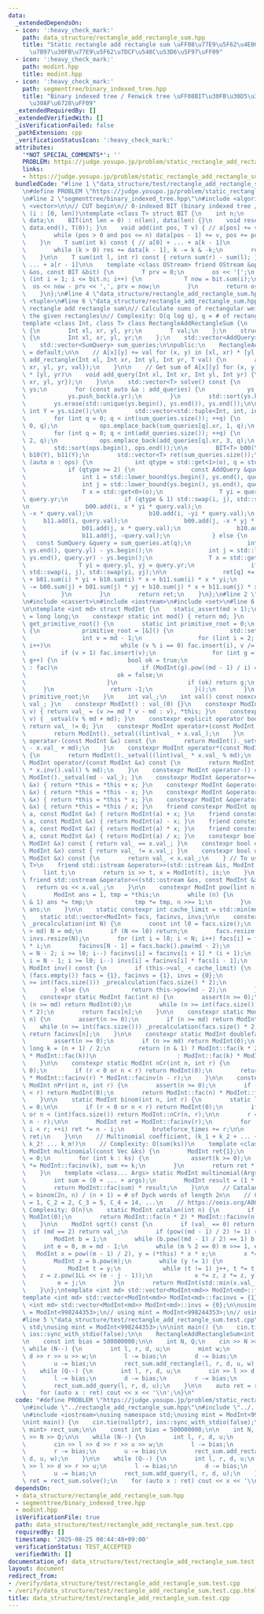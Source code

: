 ```yaml
---
data:
  _extendedDependsOn:
  - icon: ':heavy_check_mark:'
    path: data_structure/rectangle_add_rectangle_sum.hpp
    title: "Static rectangle add rectangle sum \uFF08\u77E9\u5F62\u4E00\u69D8\u52A0\
      \u7B97\u30FB\u77E9\u5F62\u7DCF\u548C\u53D6\u5F97\uFF09"
  - icon: ':heavy_check_mark:'
    path: modint.hpp
    title: modint.hpp
  - icon: ':heavy_check_mark:'
    path: segmenttree/binary_indexed_tree.hpp
    title: "Binary indexed tree / Fenwick tree \uFF08BIT\u30FB\u30D5\u30A7\u30CB\u30C3\
      \u30AF\u6728\uFF09"
  _extendedRequiredBy: []
  _extendedVerifiedWith: []
  _isVerificationFailed: false
  _pathExtension: cpp
  _verificationStatusIcon: ':heavy_check_mark:'
  attributes:
    '*NOT_SPECIAL_COMMENTS*': ''
    PROBLEM: https://judge.yosupo.jp/problem/static_rectangle_add_rectangle_sum
    links:
    - https://judge.yosupo.jp/problem/static_rectangle_add_rectangle_sum
  bundledCode: "#line 1 \"data_structure/test/rectangle_add_rectangle_sum.test.cpp\"\
    \n#define PROBLEM \"https://judge.yosupo.jp/problem/static_rectangle_add_rectangle_sum\"\
    \n#line 2 \"segmenttree/binary_indexed_tree.hpp\"\n#include <algorithm>\n#include\
    \ <vector>\n\n// CUT begin\n// 0-indexed BIT (binary indexed tree / Fenwick tree)\
    \ (i : [0, len))\ntemplate <class T> struct BIT {\n    int n;\n    std::vector<T>\
    \ data;\n    BIT(int len = 0) : n(len), data(len) {}\n    void reset() { std::fill(data.begin(),\
    \ data.end(), T(0)); }\n    void add(int pos, T v) { // a[pos] += v\n        pos++;\n\
    \        while (pos > 0 and pos <= n) data[pos - 1] += v, pos += pos & -pos;\n\
    \    }\n    T sum(int k) const { // a[0] + ... + a[k - 1]\n        T res = 0;\n\
    \        while (k > 0) res += data[k - 1], k -= k & -k;\n        return res;\n\
    \    }\n\n    T sum(int l, int r) const { return sum(r) - sum(l); } // a[l] +\
    \ ... + a[r - 1]\n\n    template <class OStream> friend OStream &operator<<(OStream\
    \ &os, const BIT &bit) {\n        T prv = 0;\n        os << '[';\n        for\
    \ (int i = 1; i <= bit.n; i++) {\n            T now = bit.sum(i);\n          \
    \  os << now - prv << ',', prv = now;\n        }\n        return os << ']';\n\
    \    }\n};\n#line 4 \"data_structure/rectangle_add_rectangle_sum.hpp\"\n#include\
    \ <tuple>\n#line 6 \"data_structure/rectangle_add_rectangle_sum.hpp\"\n\n// Static\
    \ rectangle add rectangle sum\n// Calculate sums of rectangular weights inside\
    \ the given rectangles\n// Complexity: O(q log q), q = # of rectangles / queries\n\
    template <class Int, class T> class RectangleAddRectangleSum {\n    struct AddQuery\
    \ {\n        Int xl, xr, yl, yr;\n        T val;\n    };\n    struct SumQuery\
    \ {\n        Int xl, xr, yl, yr;\n    };\n    std::vector<AddQuery> add_queries;\n\
    \    std::vector<SumQuery> sum_queries;\n\npublic:\n    RectangleAddRectangleSum()\
    \ = default;\n\n    // A[x][y] += val for (x, y) in [xl, xr) * [yl, yr)\n    void\
    \ add_rectangle(Int xl, Int xr, Int yl, Int yr, T val) {\n        add_queries.push_back(AddQuery{xl,\
    \ xr, yl, yr, val});\n    }\n\n    // Get sum of A[x][y] for (x, y) in [xl, xr)\
    \ * [yl, yr)\n    void add_query(Int xl, Int xr, Int yl, Int yr) {\n        sum_queries.push_back(SumQuery{xl,\
    \ xr, yl, yr});\n    }\n\n    std::vector<T> solve() const {\n        std::vector<Int>\
    \ ys;\n        for (const auto &a : add_queries) {\n            ys.push_back(a.yl);\n\
    \            ys.push_back(a.yr);\n        }\n        std::sort(ys.begin(), ys.end());\n\
    \        ys.erase(std::unique(ys.begin(), ys.end()), ys.end());\n\n        const\
    \ int Y = ys.size();\n\n        std::vector<std::tuple<Int, int, int>> ops;\n\
    \        for (int q = 0; q < int(sum_queries.size()); ++q) {\n            ops.emplace_back(sum_queries[q].xl,\
    \ 0, q);\n            ops.emplace_back(sum_queries[q].xr, 1, q);\n        }\n\
    \        for (int q = 0; q < int(add_queries.size()); ++q) {\n            ops.emplace_back(add_queries[q].xl,\
    \ 2, q);\n            ops.emplace_back(add_queries[q].xr, 3, q);\n        }\n\
    \        std::sort(ops.begin(), ops.end());\n\n        BIT<T> b00(Y), b01(Y),\
    \ b10(Y), b11(Y);\n        std::vector<T> ret(sum_queries.size());\n        for\
    \ (auto o : ops) {\n            int qtype = std::get<1>(o), q = std::get<2>(o);\n\
    \            if (qtype >= 2) {\n                const AddQuery &query = add_queries.at(q);\n\
    \                int i = std::lower_bound(ys.begin(), ys.end(), query.yl) - ys.begin();\n\
    \                int j = std::lower_bound(ys.begin(), ys.end(), query.yr) - ys.begin();\n\
    \                T x = std::get<0>(o);\n                T yi = query.yl, yj =\
    \ query.yr;\n                if (qtype & 1) std::swap(i, j), std::swap(yi, yj);\n\
    \n                b00.add(i, x * yi * query.val);\n                b01.add(i,\
    \ -x * query.val);\n                b10.add(i, -yi * query.val);\n           \
    \     b11.add(i, query.val);\n                b00.add(j, -x * yj * query.val);\n\
    \                b01.add(j, x * query.val);\n                b10.add(j, yj * query.val);\n\
    \                b11.add(j, -query.val);\n            } else {\n             \
    \   const SumQuery &query = sum_queries.at(q);\n                int i = std::lower_bound(ys.begin(),\
    \ ys.end(), query.yl) - ys.begin();\n                int j = std::lower_bound(ys.begin(),\
    \ ys.end(), query.yr) - ys.begin();\n                T x = std::get<0>(o);\n \
    \               T yi = query.yl, yj = query.yr;\n                if (qtype & 1)\
    \ std::swap(i, j), std::swap(yi, yj);\n\n                ret[q] += b00.sum(i)\
    \ + b01.sum(i) * yi + b10.sum(i) * x + b11.sum(i) * x * yi;\n                ret[q]\
    \ -= b00.sum(j) + b01.sum(j) * yj + b10.sum(j) * x + b11.sum(j) * x * yj;\n  \
    \          }\n        }\n        return ret;\n    }\n};\n#line 2 \"modint.hpp\"\
    \n#include <cassert>\n#include <iostream>\n#include <set>\n#line 6 \"modint.hpp\"\
    \n\ntemplate <int md> struct ModInt {\n    static_assert(md > 1);\n    using lint\
    \ = long long;\n    constexpr static int mod() { return md; }\n    static int\
    \ get_primitive_root() {\n        static int primitive_root = 0;\n        if (!primitive_root)\
    \ {\n            primitive_root = [&]() {\n                std::set<int> fac;\n\
    \                int v = md - 1;\n                for (lint i = 2; i * i <= v;\
    \ i++)\n                    while (v % i == 0) fac.insert(i), v /= i;\n      \
    \          if (v > 1) fac.insert(v);\n                for (int g = 1; g < md;\
    \ g++) {\n                    bool ok = true;\n                    for (auto i\
    \ : fac)\n                        if (ModInt(g).pow((md - 1) / i) == 1) {\n  \
    \                          ok = false;\n                            break;\n \
    \                       }\n                    if (ok) return g;\n           \
    \     }\n                return -1;\n            }();\n        }\n        return\
    \ primitive_root;\n    }\n    int val_;\n    int val() const noexcept { return\
    \ val_; }\n    constexpr ModInt() : val_(0) {}\n    constexpr ModInt &_setval(lint\
    \ v) { return val_ = (v >= md ? v - md : v), *this; }\n    constexpr ModInt(lint\
    \ v) { _setval(v % md + md); }\n    constexpr explicit operator bool() const {\
    \ return val_ != 0; }\n    constexpr ModInt operator+(const ModInt &x) const {\n\
    \        return ModInt()._setval((lint)val_ + x.val_);\n    }\n    constexpr ModInt\
    \ operator-(const ModInt &x) const {\n        return ModInt()._setval((lint)val_\
    \ - x.val_ + md);\n    }\n    constexpr ModInt operator*(const ModInt &x) const\
    \ {\n        return ModInt()._setval((lint)val_ * x.val_ % md);\n    }\n    constexpr\
    \ ModInt operator/(const ModInt &x) const {\n        return ModInt()._setval((lint)val_\
    \ * x.inv().val() % md);\n    }\n    constexpr ModInt operator-() const { return\
    \ ModInt()._setval(md - val_); }\n    constexpr ModInt &operator+=(const ModInt\
    \ &x) { return *this = *this + x; }\n    constexpr ModInt &operator-=(const ModInt\
    \ &x) { return *this = *this - x; }\n    constexpr ModInt &operator*=(const ModInt\
    \ &x) { return *this = *this * x; }\n    constexpr ModInt &operator/=(const ModInt\
    \ &x) { return *this = *this / x; }\n    friend constexpr ModInt operator+(lint\
    \ a, const ModInt &x) { return ModInt(a) + x; }\n    friend constexpr ModInt operator-(lint\
    \ a, const ModInt &x) { return ModInt(a) - x; }\n    friend constexpr ModInt operator*(lint\
    \ a, const ModInt &x) { return ModInt(a) * x; }\n    friend constexpr ModInt operator/(lint\
    \ a, const ModInt &x) { return ModInt(a) / x; }\n    constexpr bool operator==(const\
    \ ModInt &x) const { return val_ == x.val_; }\n    constexpr bool operator!=(const\
    \ ModInt &x) const { return val_ != x.val_; }\n    constexpr bool operator<(const\
    \ ModInt &x) const {\n        return val_ < x.val_;\n    } // To use std::map<ModInt,\
    \ T>\n    friend std::istream &operator>>(std::istream &is, ModInt &x) {\n   \
    \     lint t;\n        return is >> t, x = ModInt(t), is;\n    }\n    constexpr\
    \ friend std::ostream &operator<<(std::ostream &os, const ModInt &x) {\n     \
    \   return os << x.val_;\n    }\n\n    constexpr ModInt pow(lint n) const {\n\
    \        ModInt ans = 1, tmp = *this;\n        while (n) {\n            if (n\
    \ & 1) ans *= tmp;\n            tmp *= tmp, n >>= 1;\n        }\n        return\
    \ ans;\n    }\n\n    static constexpr int cache_limit = std::min(md, 1 << 21);\n\
    \    static std::vector<ModInt> facs, facinvs, invs;\n\n    constexpr static void\
    \ _precalculation(int N) {\n        const int l0 = facs.size();\n        if (N\
    \ > md) N = md;\n        if (N <= l0) return;\n        facs.resize(N), facinvs.resize(N),\
    \ invs.resize(N);\n        for (int i = l0; i < N; i++) facs[i] = facs[i - 1]\
    \ * i;\n        facinvs[N - 1] = facs.back().pow(md - 2);\n        for (int i\
    \ = N - 2; i >= l0; i--) facinvs[i] = facinvs[i + 1] * (i + 1);\n        for (int\
    \ i = N - 1; i >= l0; i--) invs[i] = facinvs[i] * facs[i - 1];\n    }\n\n    constexpr\
    \ ModInt inv() const {\n        if (this->val_ < cache_limit) {\n            if\
    \ (facs.empty()) facs = {1}, facinvs = {1}, invs = {0};\n            while (this->val_\
    \ >= int(facs.size())) _precalculation(facs.size() * 2);\n            return invs[this->val_];\n\
    \        } else {\n            return this->pow(md - 2);\n        }\n    }\n\n\
    \    constexpr static ModInt fac(int n) {\n        assert(n >= 0);\n        if\
    \ (n >= md) return ModInt(0);\n        while (n >= int(facs.size())) _precalculation(facs.size()\
    \ * 2);\n        return facs[n];\n    }\n\n    constexpr static ModInt facinv(int\
    \ n) {\n        assert(n >= 0);\n        if (n >= md) return ModInt(0);\n    \
    \    while (n >= int(facs.size())) _precalculation(facs.size() * 2);\n       \
    \ return facinvs[n];\n    }\n\n    constexpr static ModInt doublefac(int n) {\n\
    \        assert(n >= 0);\n        if (n >= md) return ModInt(0);\n        long\
    \ long k = (n + 1) / 2;\n        return (n & 1) ? ModInt::fac(k * 2) / (ModInt(2).pow(k)\
    \ * ModInt::fac(k))\n                       : ModInt::fac(k) * ModInt(2).pow(k);\n\
    \    }\n\n    constexpr static ModInt nCr(int n, int r) {\n        assert(n >=\
    \ 0);\n        if (r < 0 or n < r) return ModInt(0);\n        return ModInt::fac(n)\
    \ * ModInt::facinv(r) * ModInt::facinv(n - r);\n    }\n\n    constexpr static\
    \ ModInt nPr(int n, int r) {\n        assert(n >= 0);\n        if (r < 0 or n\
    \ < r) return ModInt(0);\n        return ModInt::fac(n) * ModInt::facinv(n - r);\n\
    \    }\n\n    static ModInt binom(int n, int r) {\n        static long long bruteforce_times\
    \ = 0;\n\n        if (r < 0 or n < r) return ModInt(0);\n        if (n <= bruteforce_times\
    \ or n < (int)facs.size()) return ModInt::nCr(n, r);\n\n        r = std::min(r,\
    \ n - r);\n\n        ModInt ret = ModInt::facinv(r);\n        for (int i = 0;\
    \ i < r; ++i) ret *= n - i;\n        bruteforce_times += r;\n\n        return\
    \ ret;\n    }\n\n    // Multinomial coefficient, (k_1 + k_2 + ... + k_m)! / (k_1!\
    \ k_2! ... k_m!)\n    // Complexity: O(sum(ks))\n    template <class Vec> static\
    \ ModInt multinomial(const Vec &ks) {\n        ModInt ret{1};\n        int sum\
    \ = 0;\n        for (int k : ks) {\n            assert(k >= 0);\n            ret\
    \ *= ModInt::facinv(k), sum += k;\n        }\n        return ret * ModInt::fac(sum);\n\
    \    }\n    template <class... Args> static ModInt multinomial(Args... args) {\n\
    \        int sum = (0 + ... + args);\n        ModInt result = (1 * ... * ModInt::facinv(args));\n\
    \        return ModInt::fac(sum) * result;\n    }\n\n    // Catalan number, C_n\
    \ = binom(2n, n) / (n + 1) = # of Dyck words of length 2n\n    // C_0 = 1, C_1\
    \ = 1, C_2 = 2, C_3 = 5, C_4 = 14, ...\n    // https://oeis.org/A000108\n    //\
    \ Complexity: O(n)\n    static ModInt catalan(int n) {\n        if (n < 0) return\
    \ ModInt(0);\n        return ModInt::fac(n * 2) * ModInt::facinv(n + 1) * ModInt::facinv(n);\n\
    \    }\n\n    ModInt sqrt() const {\n        if (val_ == 0) return 0;\n      \
    \  if (md == 2) return val_;\n        if (pow((md - 1) / 2) != 1) return 0;\n\
    \        ModInt b = 1;\n        while (b.pow((md - 1) / 2) == 1) b += 1;\n   \
    \     int e = 0, m = md - 1;\n        while (m % 2 == 0) m >>= 1, e++;\n     \
    \   ModInt x = pow((m - 1) / 2), y = (*this) * x * x;\n        x *= (*this);\n\
    \        ModInt z = b.pow(m);\n        while (y != 1) {\n            int j = 0;\n\
    \            ModInt t = y;\n            while (t != 1) j++, t *= t;\n        \
    \    z = z.pow(1LL << (e - j - 1));\n            x *= z, z *= z, y *= z;\n   \
    \         e = j;\n        }\n        return ModInt(std::min(x.val_, md - x.val_));\n\
    \    }\n};\ntemplate <int md> std::vector<ModInt<md>> ModInt<md>::facs = {1};\n\
    template <int md> std::vector<ModInt<md>> ModInt<md>::facinvs = {1};\ntemplate\
    \ <int md> std::vector<ModInt<md>> ModInt<md>::invs = {0};\n\nusing ModInt998244353\
    \ = ModInt<998244353>;\n// using mint = ModInt<998244353>;\n// using mint = ModInt<1000000007>;\n\
    #line 5 \"data_structure/test/rectangle_add_rectangle_sum.test.cpp\"\nusing namespace\
    \ std;\nusing mint = ModInt<998244353>;\n\nint main() {\n    cin.tie(nullptr),\
    \ ios::sync_with_stdio(false);\n\n    RectangleAddRectangleSum<int, mint> rect_sum;\n\
    \n    const int bias = 500000000;\n\n    int N, Q;\n    cin >> N >> Q;\n\n   \
    \ while (N--) {\n        int l, r, d, u;\n        mint w;\n        cin >> l >>\
    \ d >> r >> u >> w;\n        l -= bias;\n        d -= bias;\n        r -= bias;\n\
    \        u -= bias;\n        rect_sum.add_rectangle(l, r, d, u, w);\n    }\n\n\
    \    while (Q--) {\n        int l, r, d, u;\n        cin >> l >> d >> r >> u;\n\
    \        l -= bias;\n        d -= bias;\n        r -= bias;\n        u -= bias;\n\
    \        rect_sum.add_query(l, r, d, u);\n    }\n\n    auto ret = rect_sum.solve();\n\
    \    for (auto x : ret) cout << x << '\\n';\n}\n"
  code: "#define PROBLEM \"https://judge.yosupo.jp/problem/static_rectangle_add_rectangle_sum\"\
    \n#include \"../rectangle_add_rectangle_sum.hpp\"\n#include \"../../modint.hpp\"\
    \n#include <iostream>\nusing namespace std;\nusing mint = ModInt<998244353>;\n\
    \nint main() {\n    cin.tie(nullptr), ios::sync_with_stdio(false);\n\n    RectangleAddRectangleSum<int,\
    \ mint> rect_sum;\n\n    const int bias = 500000000;\n\n    int N, Q;\n    cin\
    \ >> N >> Q;\n\n    while (N--) {\n        int l, r, d, u;\n        mint w;\n\
    \        cin >> l >> d >> r >> u >> w;\n        l -= bias;\n        d -= bias;\n\
    \        r -= bias;\n        u -= bias;\n        rect_sum.add_rectangle(l, r,\
    \ d, u, w);\n    }\n\n    while (Q--) {\n        int l, r, d, u;\n        cin\
    \ >> l >> d >> r >> u;\n        l -= bias;\n        d -= bias;\n        r -= bias;\n\
    \        u -= bias;\n        rect_sum.add_query(l, r, d, u);\n    }\n\n    auto\
    \ ret = rect_sum.solve();\n    for (auto x : ret) cout << x << '\\n';\n}\n"
  dependsOn:
  - data_structure/rectangle_add_rectangle_sum.hpp
  - segmenttree/binary_indexed_tree.hpp
  - modint.hpp
  isVerificationFile: true
  path: data_structure/test/rectangle_add_rectangle_sum.test.cpp
  requiredBy: []
  timestamp: '2025-08-25 00:44:48+09:00'
  verificationStatus: TEST_ACCEPTED
  verifiedWith: []
documentation_of: data_structure/test/rectangle_add_rectangle_sum.test.cpp
layout: document
redirect_from:
- /verify/data_structure/test/rectangle_add_rectangle_sum.test.cpp
- /verify/data_structure/test/rectangle_add_rectangle_sum.test.cpp.html
title: data_structure/test/rectangle_add_rectangle_sum.test.cpp
---
```

